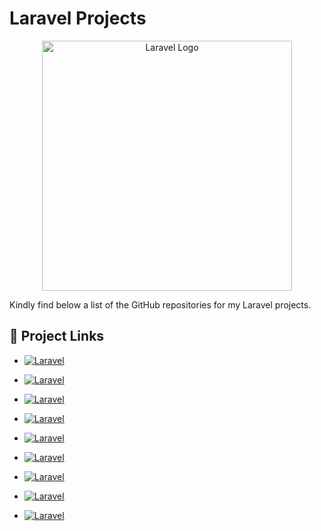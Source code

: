 # Laravel Projects
<p align="center"><a href="https://laravel.com" target="_blank"><img src="https://raw.githubusercontent.com/laravel/art/master/logo-lockup/5%20SVG/2%20CMYK/1%20Full%20Color/laravel-logolockup-cmyk-red.svg" width="400" alt="Laravel Logo"></a></p>

Kindly find below a list of the GitHub repositories for my Laravel projects.

## 🔗 Project Links

- [![Laravel](https://img.shields.io/badge/Portfolio--Website--Laravel-%23FF2D20.svg?style=for-the-badge&logo=laravel&logoColor=white)](https://github.com/mokammeltanvir/Portfolio-Web-Laravel.git)

- [![Laravel](https://img.shields.io/badge/ToHoney--Ecommerce--website-%23FF2D20.svg?style=for-the-badge&logo=laravel&logoColor=white)](https://github.com/mokammeltanvir/ToHoney-Ecommerce-Project)

- [![Laravel](https://img.shields.io/badge/Ict3204--Ecommerce--web-%23FF2D20.svg?style=for-the-badge&logo=laravel&logoColor=white)](https://github.com/mokammeltanvir/ICT3204-Project-Ecommerce)

- [![Laravel](https://img.shields.io/badge/Laravel10--Blog--website-%23FF2D20.svg?style=for-the-badge&logo=laravel&logoColor=white)](https://github.com/mokammeltanvir/Laravel10-Blog)

- [![Laravel](https://img.shields.io/badge/School--Management--System-%23FF2D20.svg?style=for-the-badge&logo=laravel&logoColor=white)](https://github.com/mokammeltanvir/Emersion-School-Management-System)

- [![Laravel](https://img.shields.io/badge/Learning--Management--System-%23FF2D20.svg?style=for-the-badge&logo=laravel&logoColor=white)](https://github.com/mokammeltanvir/Learning-Management-System)

- [![Laravel](https://img.shields.io/badge/Onetech--Ecommerce--Store-%23FF2D20.svg?style=for-the-badge&logo=laravel&logoColor=white)](https://github.com/mokammeltanvir/Onetech-Ecommerce-Store)

- [![Laravel](https://img.shields.io/badge/Company--Dynamic--Website-%23FF2D20.svg?style=for-the-badge&logo=laravel&logoColor=white)](https://github.com/mokammeltanvir/Company-Dynamic-Website)

- [![Laravel](https://img.shields.io/badge/Static--Portfolio--Website-%23FF2D20.svg?style=for-the-badge&logo=laravel&logoColor=white)](https://github.com/mokammeltanvir/Portfolio-Static-Laravel)

